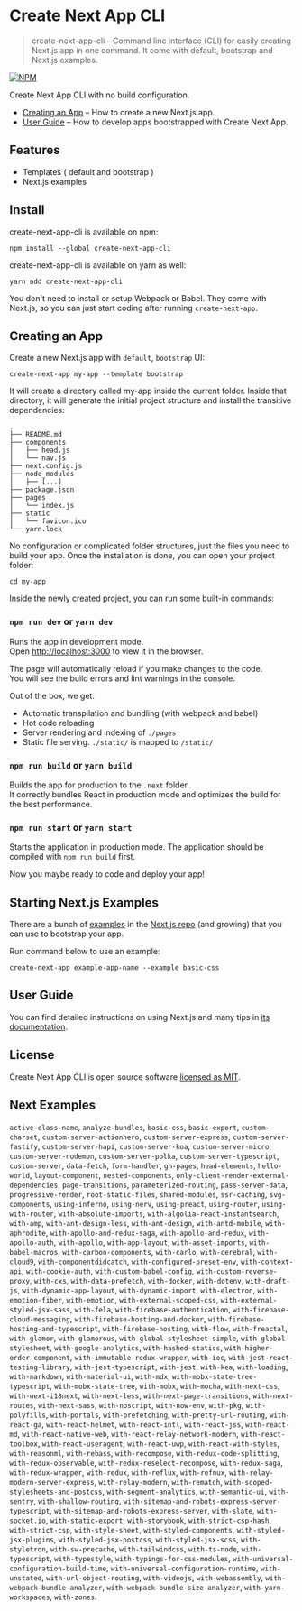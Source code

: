 # Create Next App CLI

> create-next-app-cli - Command line interface (CLI) for easily creating Next.js app in one command. It come with default, bootstrap and Next.js examples.

[![NPM](https://img.shields.io/npm/v/create-next-app-cli.svg)](https://www.npmjs.com/package/create-next-app-cli)

Create Next App CLI with no build configuration.

  - [Creating an App](#creating-an-app) – How to create a new Next.js app.
  - [User Guide](https://nextjs.org/docs/) – How to develop apps bootstrapped with Create Next App.

## Features

  - Templates ( default and bootstrap )
  - Next.js examples

## Install

create-next-app-cli is available on npm:

```
npm install --global create-next-app-cli
```

create-next-app-cli is available on yarn as well:

```
yarn add create-next-app-cli
```

You don't need to install or setup Webpack or Babel. They come with Next.js, so you can just start coding after running `create-next-app`.

## Creating an App

Create a new Next.js app with `default`, `bootstrap` UI:

```
create-next-app my-app --template bootstrap
```

It will create a directory called my-app inside the current folder.
Inside that directory, it will generate the initial project structure and install the transitive dependencies:

```
.
├── README.md
├── components
│   ├── head.js
│   └── nav.js
├── next.config.js
├── node_modules
│   ├── [...]
├── package.json
├── pages
│   └── index.js
├── static
│   └── favicon.ico
└── yarn.lock
```

No configuration or complicated folder structures, just the files you need to build your app. Once the installation is done, you can open your project folder:

```
cd my-app
```

Inside the newly created project, you can run some built-in commands:

### `npm run dev` or `yarn dev`

Runs the app in development mode.<br/>
Open [http://localhost:3000](http://localhost:3000) to view it in the browser.

The page will automatically reload if you make changes to the code.<br>
You will see the build errors and lint warnings in the console.

Out of the box, we get:

  - Automatic transpilation and bundling (with webpack and babel)
  - Hot code reloading
  - Server rendering and indexing of `./pages`
  - Static file serving. `./static/` is mapped to `/static/`

### `npm run build` or `yarn build`

Builds the app for production to the `.next` folder.<br/>
It correctly bundles React in production mode and optimizes the build for the best performance.

### `npm run start` or `yarn start`

Starts the application in production mode. The application should be compiled with `npm run build` first.

Now you maybe ready to code and deploy your app!

## Starting Next.js Examples

There are a bunch of [examples](#next-examples) in the [Next.js repo](https://github.com/zeit/next.js/tree/canary/examples) (and growing) that you can use to bootstrap your app.

Run command below to use an example:

```
create-next-app example-app-name --example basic-css
```
## User Guide

You can find detailed instructions on using Next.js and many tips in [its documentation](https://nextjs.org/docs/).

## License

Create Next App CLI is open source software [licensed as MIT](https://github.com/themodernjavascript/create-next-app-cli/blob/master/LICENSE).

## Next Examples

`active-class-name`, `analyze-bundles`, `basic-css`, `basic-export`, `custom-charset`, `custom-server-actionhero`, `custom-server-express`, `custom-server-fastify`, `custom-server-hapi`, `custom-server-koa`, `custom-server-micro`, `custom-server-nodemon`, `custom-server-polka`, `custom-server-typescript`, `custom-server`, `data-fetch`, `form-handler`, `gh-pages`, `head-elements`, `hello-world`, `layout-component`, `nested-components`, `only-client-render-external-dependencies`, `page-transitions`, `parameterized-routing`, `pass-server-data`, `progressive-render`, `root-static-files`, `shared-modules`, `ssr-caching`, `svg-components`, `using-inferno`, `using-nerv`, `using-preact`, `using-router`, `using-with-router`, `with-absolute-imports`, `with-algolia-react-instantsearch`, `with-amp`, `with-ant-design-less`, `with-ant-design`, `with-antd-mobile`, `with-aphrodite`, `with-apollo-and-redux-saga`, `with-apollo-and-redux`, `with-apollo-auth`, `with-apollo`, `with-app-layout`, `with-asset-imports`, `with-babel-macros`, `with-carbon-components`, `with-carlo`, `with-cerebral`, `with-cloud9`, `with-componentdidcatch`, `with-configured-preset-env`, `with-context-api`, `with-cookie-auth`, `with-custom-babel-config`, `with-custom-reverse-proxy`, `with-cxs`, `with-data-prefetch`, `with-docker`, `with-dotenv`, `with-draft-js`, `with-dynamic-app-layout`, `with-dynamic-import`, `with-electron`, `with-emotion-fiber`, `with-emotion`, `with-external-scoped-css`, `with-external-styled-jsx-sass`, `with-fela`, `with-firebase-authentication`, `with-firebase-cloud-messaging`, `with-firebase-hosting-and-docker`, `with-firebase-hosting-and-typescript`, `with-firebase-hosting`, `with-flow`, `with-freactal`, `with-glamor`, `with-glamorous`, `with-global-stylesheet-simple`, `with-global-stylesheet`, `with-google-analytics`, `with-hashed-statics`, `with-higher-order-component`, `with-immutable-redux-wrapper`, `with-ioc`, `with-jest-react-testing-library`, `with-jest-typescript`, `with-jest`, `with-kea`, `with-loading`, `with-markdown`, `with-material-ui`, `with-mdx`, `with-mobx-state-tree-typescript`, `with-mobx-state-tree`, `with-mobx`, `with-mocha`, `with-next-css`, `with-next-i18next`, `with-next-less`, `with-next-page-transitions`, `with-next-routes`, `with-next-sass`, `with-noscript`, `with-now-env`, `with-pkg`, `with-polyfills`, `with-portals`, `with-prefetching`, `with-pretty-url-routing`, `with-react-ga`, `with-react-helmet`, `with-react-intl`, `with-react-jss`, `with-react-md`, `with-react-native-web`, `with-react-relay-network-modern`, `with-react-toolbox`, `with-react-useragent`, `with-react-uwp`, `with-react-with-styles`, `with-reasonml`, `with-rebass`, `with-recompose`, `with-redux-code-splitting`, `with-redux-observable`, `with-redux-reselect-recompose`, `with-redux-saga`, `with-redux-wrapper`, `with-redux`, `with-reflux`, `with-refnux`, `with-relay-modern-server-express`, `with-relay-modern`, `with-rematch`, `with-scoped-stylesheets-and-postcss`, `with-segment-analytics`, `with-semantic-ui`, `with-sentry`, `with-shallow-routing`, `with-sitemap-and-robots-express-server-typescript`, `with-sitemap-and-robots-express-server`, `with-slate`, `with-socket.io`, `with-static-export`, `with-storybook`, `with-strict-csp-hash`, `with-strict-csp`, `with-style-sheet`, `with-styled-components`, `with-styled-jsx-plugins`, `with-styled-jsx-postcss`, `with-styled-jsx-scss`, `with-styletron`, `with-sw-precache`, `with-tailwindcss`, `with-ts-node`, `with-typescript`, `with-typestyle`, `with-typings-for-css-modules`, `with-universal-configuration-build-time`, `with-universal-configuration-runtime`, `with-unstated`, `with-url-object-routing`, `with-videojs`, `with-webassembly`, `with-webpack-bundle-analyzer`, `with-webpack-bundle-size-analyzer`, `with-yarn-workspaces`, `with-zones`.
